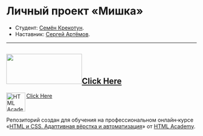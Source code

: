 # Личный проект «Мишка» 

* Студент: [Семён Крекотун](https://up.htmlacademy.ru/adaptive/25/user/2002913).
* Наставник: [Сергей Артёмов](https://htmlacademy.ru/profile/firefoxic).

---
<a  href="https://semenkr.github.io/mishka/"><img src="https://github.com/SemenKr/mishka/raw/master/source/img/logo.svg#desktop" width="200" height="80">Click Here</a>
---

<a href="https://htmlacademy.ru/intensive/adaptive" style="display:flex;"><img align="left" width="50" height="50" alt="HTML Academy" src="https://up.htmlacademy.ru/static/img/intensive/adaptive/logo-for-github-2.png">Click Here</a>

Репозиторий создан для обучения на профессиональном онлайн‑курсе «[HTML и CSS. Адаптивная вёрстка и автоматизация](https://htmlacademy.ru/intensive/adaptive)» от [HTML Academy](https://htmlacademy.ru).

[check-image]: https://github.com/htmlacademy-adaptive/2002913-mishka-25/workflows/Project%20check/badge.svg?branch=master
[check-url]: https://github.com/htmlacademy-adaptive/2002913-mishka-25/actions
